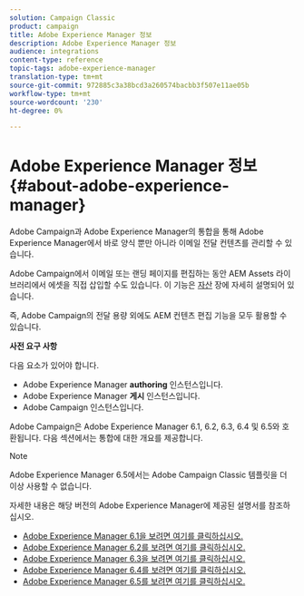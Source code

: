 ```yaml
---
solution: Campaign Classic
product: campaign
title: Adobe Experience Manager 정보
description: Adobe Experience Manager 정보
audience: integrations
content-type: reference
topic-tags: adobe-experience-manager
translation-type: tm+mt
source-git-commit: 972885c3a38bcd3a260574bacbb3f507e11ae05b
workflow-type: tm+mt
source-wordcount: '230'
ht-degree: 0%

---
```



# Adobe Experience Manager 정보{#about-adobe-experience-manager}

Adobe Campaign과 Adobe Experience Manager의 통합을 통해 Adobe Experience Manager에서 바로 양식 뿐만 아니라 이메일 전달 컨텐츠를 관리할 수 있습니다.

Adobe Campaign에서 이메일 또는 랜딩 페이지를 편집하는 동안 AEM Assets 라이브러리에서 에셋을 직접 삽입할 수도 있습니다. 이 기능은 [자산](../../integrations/using/sharing-assets-with-adobe-experience-cloud.md) 장에 자세히 설명되어 있습니다.

즉, Adobe Campaign의 전달 용량 외에도 AEM 컨텐츠 편집 기능을 모두 활용할 수 있습니다.

**사전 요구 사항**

다음 요소가 있어야 합니다.

* Adobe Experience Manager **authoring** 인스턴스입니다.
* Adobe Experience Manager **게시** 인스턴스입니다.
* Adobe Campaign 인스턴스입니다.

Adobe Campaign은 Adobe Experience Manager 6.1, 6.2, 6.3, 6.4 및 6.5와 호환됩니다. 다음 섹션에서는 통합에 대한 개요를 제공합니다.

>[!NOTE]
>
>Adobe Experience Manager 6.5에서는 Adobe Campaign Classic 템플릿을 더 이상 사용할 수 없습니다.

자세한 내용은 해당 버전의 Adobe Experience Manager에 제공된 설명서를 참조하십시오.

* [Adobe Experience Manager 6.1을 보려면 여기를 클릭하십시오.](https://docs.adobe.com/docs/en/aem/6-1/administer/integration/marketing-cloud/campaign/campaignonpremise.html)
* [Adobe Experience Manager 6.2를 보려면 여기를 클릭하십시오.](https://docs.adobe.com/docs/en/aem/6-2/administer/integration/marketing-cloud/campaign/campaignonpremise.html)
* [Adobe Experience Manager 6.3을 보려면 여기를 클릭하십시오.](https://helpx.adobe.com/experience-manager/6-3/sites/administering/using/campaignonpremise.html)
* [Adobe Experience Manager 6.4를 보려면 여기를 클릭하십시오.](https://helpx.adobe.com/experience-manager/6-4/sites/administering/using/campaignonpremise.html)
* [Adobe Experience Manager 6.5를 보려면 여기를 클릭하십시오.](https://helpx.adobe.com/experience-manager/6-5/sites/administering/using/campaignonpremise.html)
